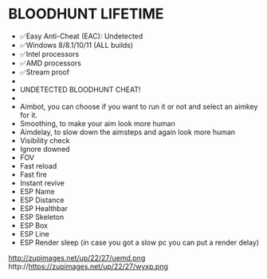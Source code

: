 #  BLOODHUNT LIFETIME

* ✅Easy Anti-Cheat (EAC): Undetected
* ✅Windows 8/8.1/10/11 (ALL builds)
* ✅Intel processors
* ✅AMD processors
* ✅Stream proof
* 
* UNDETECTED BLOODHUNT CHEAT!
* 
* Aimbot, you can choose if you want to run it or not and select an aimkey for it.
* Smoothing, to make your aim look more human
* Aimdelay, to slow down the aimsteps and again look more human
* Visibility check
* Ignore downed
* FOV
* Fast reload
* Fast fire
* Instant revive
* ESP Name
* ESP Distance
* ESP Healthbar
* ESP Skeleton
* ESP Box
* ESP Line
* ESP Render sleep (in case you got a slow pc you can put a render delay)

http://zupimages.net/up/22/27/uemd.png
http://https://zupimages.net/up/22/27/wyxp.png
